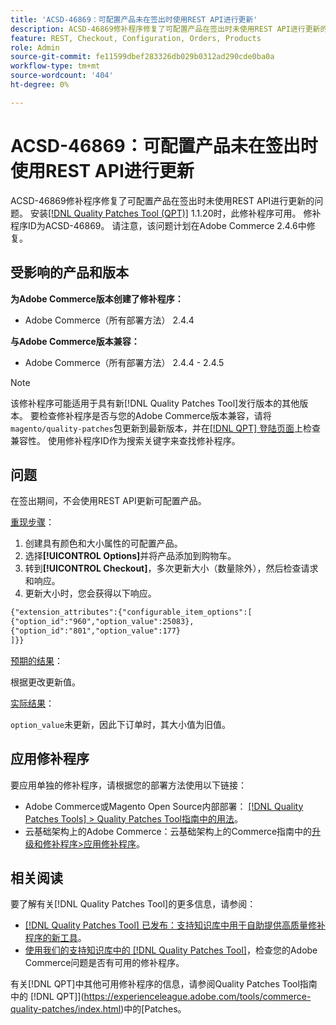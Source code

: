 ```yaml
---
title: 'ACSD-46869：可配置产品未在签出时使用REST API进行更新'
description: ACSD-46869修补程序修复了可配置产品在签出时未使用REST API进行更新的问题。 安装[Quality Patches Tool (QPT)](https://experienceleague.adobe.com/en/docs/commerce-knowledge-base/kb/announcements/commerce-announcements/magento-quality-patches-released-new-tool-to-self-serve-quality-patches) 1.1.20后，即可使用此修补程序。 修补程序ID为ACSD-46869。 请注意，该问题计划在Adobe Commerce 2.4.6中修复。
feature: REST, Checkout, Configuration, Orders, Products
role: Admin
source-git-commit: fe11599dbef283326db029b0312ad290cde0ba0a
workflow-type: tm+mt
source-wordcount: '404'
ht-degree: 0%

---
```


# ACSD-46869：可配置产品未在签出时使用REST API进行更新

ACSD-46869修补程序修复了可配置产品在签出时未使用REST API进行更新的问题。 安装[[!DNL Quality Patches Tool (QPT)]](https://experienceleague.adobe.com/en/docs/commerce-knowledge-base/kb/announcements/commerce-announcements/magento-quality-patches-released-new-tool-to-self-serve-quality-patches) 1.1.20时，此修补程序可用。 修补程序ID为ACSD-46869。 请注意，该问题计划在Adobe Commerce 2.4.6中修复。

## 受影响的产品和版本

**为Adobe Commerce版本创建了修补程序：**

* Adobe Commerce（所有部署方法） 2.4.4

**与Adobe Commerce版本兼容：**

* Adobe Commerce（所有部署方法） 2.4.4 - 2.4.5

>[!NOTE]
>
>该修补程序可能适用于具有新[!DNL Quality Patches Tool]发行版本的其他版本。 要检查修补程序是否与您的Adobe Commerce版本兼容，请将`magento/quality-patches`包更新到最新版本，并在[[!DNL QPT] 登陆页面](https://experienceleague.adobe.com/tools/commerce-quality-patches/index.html)上检查兼容性。 使用修补程序ID作为搜索关键字来查找修补程序。

## 问题

在签出期间，不会使用REST API更新可配置产品。

<u>重现步骤</u>：

1. 创建具有颜色和大小属性的可配置产品。
1. 选择&#x200B;**[!UICONTROL Options]**&#x200B;并将产品添加到购物车。
1. 转到&#x200B;**[!UICONTROL Checkout]**，多次更新大小（数量除外），然后检查请求和响应。
1. 更新大小时，您会获得以下响应。

```REST API
{"extension_attributes":{"configurable_item_options":[
{"option_id":"960","option_value":25083},
{"option_id":"801","option_value":177}
]}}
```

<u>预期的结果</u>：

根据更改更新值。

<u>实际结果</u>：

`option_value`未更新，因此下订单时，其大小值为旧值。

## 应用修补程序

要应用单独的修补程序，请根据您的部署方法使用以下链接：

* Adobe Commerce或Magento Open Source内部部署： [[!DNL Quality Patches Tools] > Quality Patches Tool指南中的用法](/help/tools/quality-patches-tool/usage.md)。
* 云基础架构上的Adobe Commerce：云基础架构上的Commerce指南中的[升级和修补程序>应用修补程序](https://experienceleague.adobe.com/docs/commerce-cloud-service/user-guide/develop/upgrade/apply-patches.html)。

## 相关阅读

要了解有关[!DNL Quality Patches Tool]的更多信息，请参阅：

* [[!DNL Quality Patches Tool] 已发布：支持知识库中用于自助提供高质量修补程序的新工具](https://experienceleague.adobe.com/en/docs/commerce-knowledge-base/kb/announcements/commerce-announcements/magento-quality-patches-released-new-tool-to-self-serve-quality-patches)。
* [使用我们的支持知识库中的 [!DNL Quality Patches Tool]](https://experienceleague.adobe.com/docs/commerce-knowledge-base/kb/support-tools/patches/check-patch-for-magento-issue-with-magento-quality-patches.html)，检查您的Adobe Commerce问题是否有可用的修补程序。

有关[!DNL QPT]中其他可用修补程序的信息，请参阅Quality Patches Tool指南中的 [!DNL QPT]](https://experienceleague.adobe.com/tools/commerce-quality-patches/index.html)中的[Patches。
